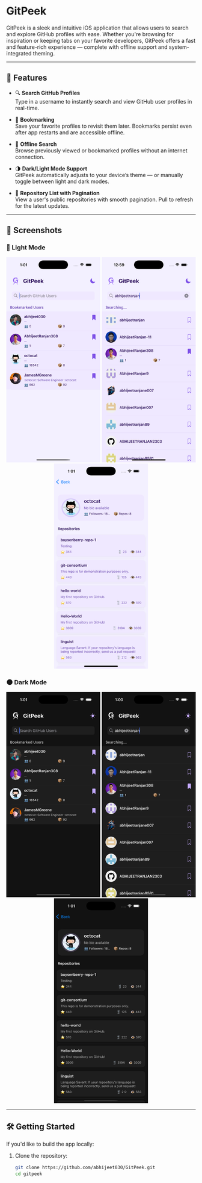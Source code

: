 # GitPeek

GitPeek is a sleek and intuitive iOS application that allows users to search and explore GitHub profiles with ease. Whether you're browsing for inspiration or keeping tabs on your favorite developers, GitPeek offers a fast and feature-rich experience — complete with offline support and system-integrated theming.

---

## 🚀 Features

- 🔍 **Search GitHub Profiles**  
  Type in a username to instantly search and view GitHub user profiles in real-time.

- 📌 **Bookmarking**  
  Save your favorite profiles to revisit them later. Bookmarks persist even after app restarts and are accessible offline.

- 📴 **Offline Search**  
  Browse previously viewed or bookmarked profiles without an internet connection.

- 🌗 **Dark/Light Mode Support**  
  GitPeek automatically adjusts to your device’s theme — or manually toggle between light and dark modes.

- 📂 **Repository List with Pagination**  
  View a user's public repositories with smooth pagination. Pull to refresh for the latest updates.

---

## 📸 Screenshots

### 🔦 Light Mode

<p align="center">
  <img src="Screenshots/Bookmarked-Light.png" width="250" />
  <img src="Screenshots/Search-Light.png" width="250" />
  <img src="Screenshots/Repo-Light.png" width="250" />
</p>

### 🌑 Dark Mode

<p align="center">
  <img src="Screenshots/Bookmarked-Dark.png" width="250" />
  <img src="Screenshots/Search-Dark.png" width="250" />
  <img src="Screenshots/Repo-Dark.png" width="250" />
</p>

---

## 🛠️ Getting Started

If you'd like to build the app locally:

1. Clone the repository:
   ```bash
   git clone https://github.com/abhijeet030/GitPeek.git
   cd gitpeek
